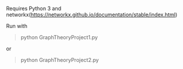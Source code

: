 Requires Python 3 and networkx(https://networkx.github.io/documentation/stable/index.html)

Run with

>python GraphTheoryProject1.py

or

>python GraphTheoryProject2.py
